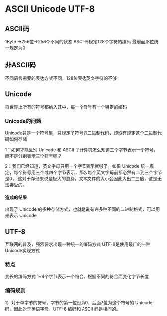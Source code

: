 
# ASCII Unicode UTF-8

## ASCII码
1Byte ->256位->256个不同的状态
ASCII码规定128个字符的编码 最前面那位统一规定为0

## 非ASCII码
不同语言需要的表达方式不同，128位表达英文字符的不够

## Unicode
将世界上所有的符号都纳入其中，每一个符号有一个特定的编码

### Unicode的问题
Unicode只是一个符号集，只规定了符号的二进制代码，却没有规定这个二进制代码如何存储

1：如何才能区别 Unicode 和 ASCII ？计算机怎么知道三个字节表示一个符号，而不是分别表示三个符号呢？

2：我们已经知道，英文字母只用一个字节表示就够了，如果 Unicode 统一规定，每个符号用三个或四个字节表示，那么每个英文字母前都必然有二到三个字节是0，
这对于存储来说是极大的浪费，文本文件的大小会因此大出二三倍，这是无法接受的。

#### 造成的结果
出现了 Unicode 的多种存储方式，也就是说有许多种不同的二进制格式，可以用来表示 Unicode

## UTF-8
互联网的普及，强烈要求出现一种统一的编码方式
UTF-8是使用最广的一种Unicode实现方式

### 特点
变长的编码方式 1~4个字节表示一个符合，根据不同的符合而变化字节长度

### 编码规则

1）对于单字节的符号，字节的第一位设为0，后面7位为这个符号的 Unicode 码。因此对于英语字母，UTF-8 编码和 ASCII 码是相同的。










